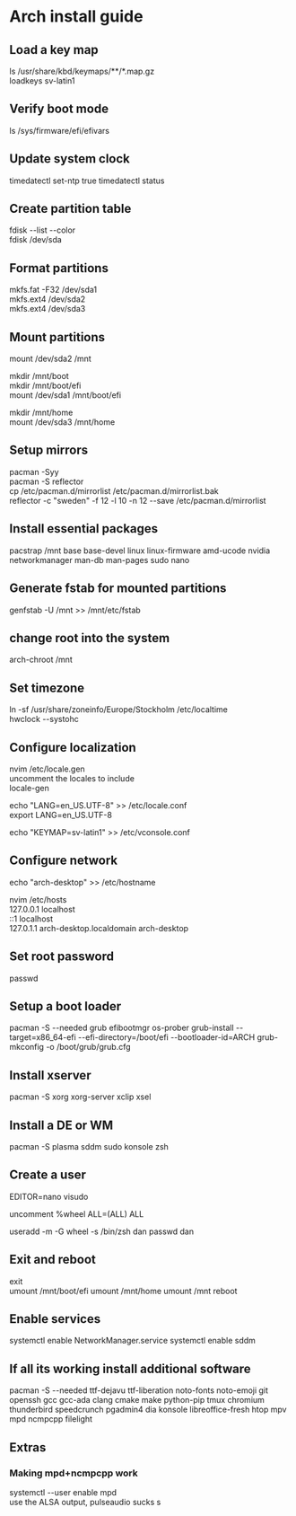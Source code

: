 # Arch install guide

## Load a key map

ls /usr/share/kbd/keymaps/**/*.map.gz  
loadkeys sv-latin1

## Verify boot mode

ls /sys/firmware/efi/efivars

## Update system clock

timedatectl set-ntp true
timedatectl status

## Create partition table

fdisk --list --color  
fdisk /dev/sda

## Format partitions

mkfs.fat -F32 /dev/sda1  
mkfs.ext4 /dev/sda2  
mkfs.ext4 /dev/sda3

## Mount partitions

mount /dev/sda2 /mnt

mkdir /mnt/boot  
mkdir /mnt/boot/efi  
mount /dev/sda1 /mnt/boot/efi

mkdir /mnt/home  
mount /dev/sda3 /mnt/home

## Setup mirrors

pacman -Syy  
pacman -S reflector  
cp /etc/pacman.d/mirrorlist /etc/pacman.d/mirrorlist.bak  
reflector -c "sweden" -f 12 -l 10 -n 12 --save /etc/pacman.d/mirrorlist

## Install essential packages

pacstrap /mnt base base-devel linux linux-firmware
amd-ucode nvidia networkmanager man-db man-pages sudo nano

## Generate fstab for mounted partitions

genfstab -U /mnt >> /mnt/etc/fstab

## change root into the system

arch-chroot /mnt

## Set timezone

ln -sf /usr/share/zoneinfo/Europe/Stockholm /etc/localtime  
hwclock --systohc

## Configure localization

nvim /etc/locale.gen  
uncomment the locales to include  
locale-gen

echo "LANG=en_US.UTF-8" >> /etc/locale.conf  
export LANG=en_US.UTF-8

echo "KEYMAP=sv-latin1" >> /etc/vconsole.conf

## Configure network

echo "arch-desktop" >> /etc/hostname

nvim /etc/hosts  
127.0.0.1   localhost  
::1         localhost  
127.0.1.1   arch-desktop.localdomain   arch-desktop

## Set root password

passwd

## Setup a boot loader

pacman -S --needed grub efibootmgr os-prober
grub-install --target=x86_64-efi --efi-directory=/boot/efi --bootloader-id=ARCH
grub-mkconfig -o /boot/grub/grub.cfg

## Install xserver

pacman -S xorg xorg-server xclip xsel

## Install a DE or WM

pacman -S plasma sddm sudo konsole zsh

## Create a user

EDITOR=nano visudo

uncomment
%wheel ALL=(ALL) ALL

useradd -m -G wheel -s /bin/zsh dan
passwd dan

## Exit and reboot

exit  
umount /mnt/boot/efi
umount /mnt/home
umount /mnt
reboot

## Enable services

systemctl enable NetworkManager.service
systemctl enable sddm

## If all its working install additional software

pacman -S --needed
ttf-dejavu ttf-liberation noto-fonts noto-emoji
git openssh gcc gcc-ada clang cmake make python-pip tmux
chromium thunderbird speedcrunch pgadmin4 dia konsole
libreoffice-fresh htop mpv mpd ncmpcpp filelight

## Extras

### Making mpd+ncmpcpp work

systemctl --user enable mpd  
use the ALSA output, pulseaudio sucks
s
